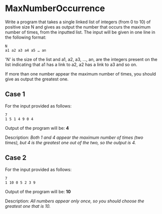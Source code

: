 ﻿# MaxNumberOccurrence
Write a program that takes a single linked list of integers (from 0 to 10) of positive size N and gives as output the number that occurs the maximum number of times, from the inputted list. The input will be given in one line in the following format:
```
N
a1 a2 a3 a4 a5 … an
```

'N' is the size of the list and a1, a2, a3, …, an, are the integers present on the list indicating that a1 has a link to a2, a2 has a link to a3 and so on.

If more than one number appear the maximum number of times, you should give as output the greatest one.


## Case 1
For the input provided as follows:
```
7
1 5 1 4 9 0 4
```
Output of the program will be: **4**

Description: _Both 1 and 4 appear the maximum number of times (two times), but 4 is the greatest one out of the two, so the output is 4._

## Case 2
For the input provided as follows:
```
7
1 10 0 5 2 3 9
```

Output of the program will be: **10**

Description: _All numbers appear only once, so you should choose the greatest one that is 10._
